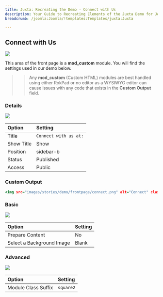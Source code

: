```yaml
---
title: Juxta: Recreating the Demo - Connect with Us
description: Your Guide to Recreating Elements of the Juxta Demo for Joomla
breadcrumb: /joomla:Joomla/!templates:Templates/juxta:Juxta

---
```


Connect with Us
-----

![][demo]

This area of the front page is a **mod_custom** module. You will find the settings used in our demo below.

>> Any **mod_custom** (Custom HTML) modules are best handled using either RokPad or no editor as a WYSIWYG editor can cause issues with any code that exists in the **Custom Output** field.

### Details

![][demo2]

| Option     | Setting               |  
| :--------- | :-------------------- |  
| Title      | `Connect with us at:` |  
| Show Title | Show                  |  
| Position   | sidebar-b             |  
| Status     | Published             |  
| Access     | Public                |  

### Custom Output

~~~ .html
<img src="images/stories/demo/frontpage/connect.png" alt="Connect" class="png" />
~~~

### Basic

![][demo3]

| Option                    | Setting |  
| :------------------------ | :------ |  
| Prepare Content           | No      |  
| Select a Background Image | Blank   |

### Advanced

![][demo4]

| Option              | Setting    |  
| :------------------ | :--------- |  
| Module Class Suffix | `square2`  |  

[demo]: assets/demo_5.jpeg
[demo2]: assets/demo_4a.jpeg
[demo3]: assets/demo_4b.jpeg
[demo4]: assets/demo_4c.jpeg
